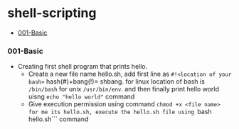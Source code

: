 # shell-scripting
- [001-Basic](#001-basic)


### 001-Basic
- Creating first shell program that prints hello.
   - Create a new file name hello.sh, add first line as ```#!<location of your bash>``` hash(#)+bang(!)= shbang. for linux location of bash is ```/bin/bash``` for unix ```/usr/bin/env```. and then finally print hello world uisng ```echo "hello world"``` command
   - Give execution permission using command ```chmod +x <file name> for me its hello.sh, execute the hello.sh file using ```bash hello.sh``` command
